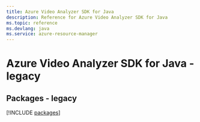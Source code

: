 ```yaml
---
title: Azure Video Analyzer SDK for Java
description: Reference for Azure Video Analyzer SDK for Java
ms.topic: reference
ms.devlang: java
ms.service: azure-resource-manager
---
```

# Azure Video Analyzer SDK for Java - legacy
## Packages - legacy
[!INCLUDE [packages](video-analyzer-index.md)]

